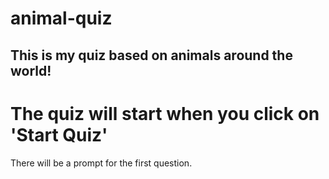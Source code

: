 # animal-quiz
## This is my quiz based on animals around the world!

# The quiz will start when you click on 'Start Quiz'

There will be a prompt for the first question.
